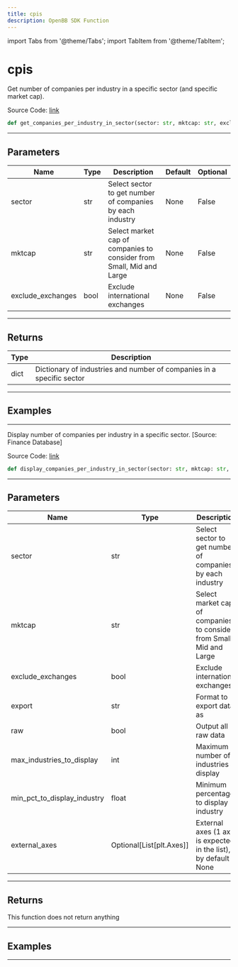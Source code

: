 ```yaml
---
title: cpis
description: OpenBB SDK Function
---
```


import Tabs from '@theme/Tabs';
import TabItem from '@theme/TabItem';

# cpis

<Tabs>
<TabItem value="model" label="Model" default>

Get number of companies per industry in a specific sector (and specific market cap).

Source Code: [link](https://github.com/OpenBB-finance/OpenBBTerminal/tree/main/openbb_terminal/stocks/sector_industry_analysis/financedatabase_model.py#L309)

```python
def get_companies_per_industry_in_sector(sector: str, mktcap: str, exclude_exchanges: bool) -> dict
```
---

## Parameters

| Name | Type | Description | Default | Optional |
| ---- | ---- | ----------- | ------- | -------- |
| sector | str | Select sector to get number of companies by each industry | None | False |
| mktcap | str | Select market cap of companies to consider from Small, Mid and Large | None | False |
| exclude_exchanges | bool | Exclude international exchanges | None | False |

---

## Returns

| Type | Description |
| ---- | ----------- |
| dict | Dictionary of industries and number of companies in a specific sector |

---

## Examples

---



</TabItem>
<TabItem value="view" label="View">

Display number of companies per industry in a specific sector. [Source: Finance Database]

Source Code: [link](https://github.com/OpenBB-finance/OpenBBTerminal/tree/main/openbb_terminal/stocks/sector_industry_analysis/financedatabase_view.py#L525)

```python
def display_companies_per_industry_in_sector(sector: str, mktcap: str, exclude_exchanges: bool, export: str, raw: bool, max_industries_to_display: int, min_pct_to_display_industry: float, external_axes: Optional[List[matplotlib.axes._axes.Axes]]) -> None
```
---

## Parameters

| Name | Type | Description | Default | Optional |
| ---- | ---- | ----------- | ------- | -------- |
| sector | str | Select sector to get number of companies by each industry | None | False |
| mktcap | str | Select market cap of companies to consider from Small, Mid and Large | None | False |
| exclude_exchanges | bool | Exclude international exchanges | None | False |
| export | str | Format to export data as | None | False |
| raw | bool | Output all raw data | None | False |
| max_industries_to_display | int | Maximum number of industries to display | None | False |
| min_pct_to_display_industry | float | Minimum percentage to display industry | None | False |
| external_axes | Optional[List[plt.Axes]] | External axes (1 axis is expected in the list), by default None | None | True |

---

## Returns

This function does not return anything

---

## Examples

---



</TabItem>
</Tabs>